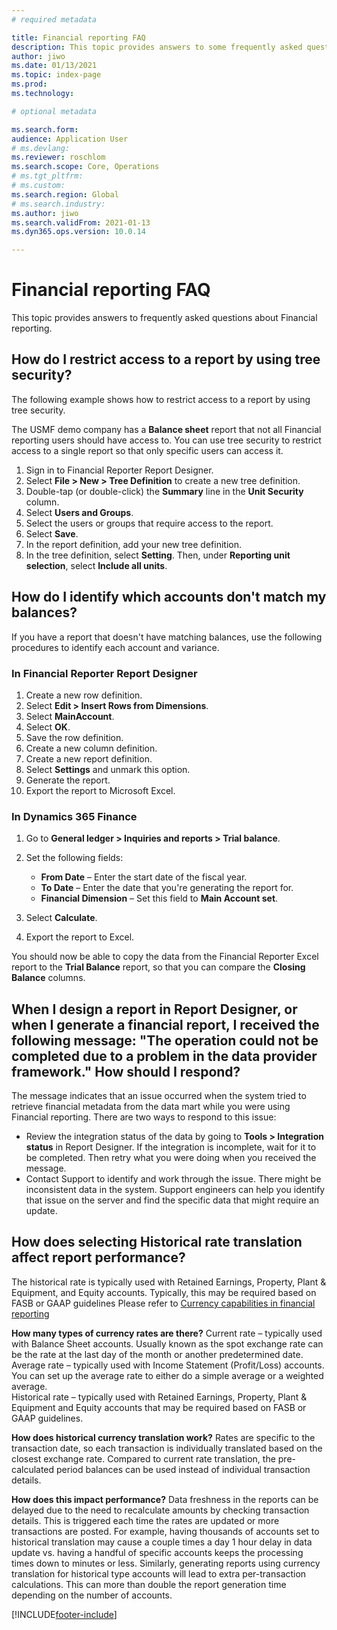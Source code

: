 ```yaml
---
# required metadata

title: Financial reporting FAQ
description: This topic provides answers to some frequently asked questions about Financial reporting.
author: jiwo
ms.date: 01/13/2021
ms.topic: index-page
ms.prod: 
ms.technology: 

# optional metadata

ms.search.form: 
audience: Application User
# ms.devlang: 
ms.reviewer: roschlom
ms.search.scope: Core, Operations
# ms.tgt_pltfrm: 
# ms.custom: 
ms.search.region: Global 
# ms.search.industry: 
ms.author: jiwo
ms.search.validFrom: 2021-01-13
ms.dyn365.ops.version: 10.0.14

---
```


# Financial reporting FAQ

This topic provides answers to frequently asked questions about Financial reporting.

## How do I restrict access to a report by using tree security?

The following example shows how to restrict access to a report by using tree security.

The USMF demo company has a **Balance sheet** report that not all Financial reporting users should have access to. You can use tree security to restrict access to a single report so that only specific users can access it.

1. Sign in to Financial Reporter Report Designer.
2. Select **File \> New \> Tree Definition** to create a new tree definition.
3. Double-tap (or double-click) the **Summary** line in the **Unit Security** column.
4. Select **Users and Groups**.
5. Select the users or groups that require access to the report.
6. Select **Save**.
7. In the report definition, add your new tree definition.
8. In the tree definition, select **Setting**. Then, under **Reporting unit selection**, select **Include all units**.

## How do I identify which accounts don't match my balances?

If you have a report that doesn't have matching balances, use the following procedures to identify each account and variance.

### In Financial Reporter Report Designer

1. Create a new row definition.
2. Select **Edit \> Insert Rows from Dimensions**.
3. Select **MainAccount**.
4. Select **OK**.
5. Save the row definition.
6. Create a new column definition.
7. Create a new report definition.
8. Select **Settings** and unmark this option.
9. Generate the report. 
10. Export the report to Microsoft Excel.

### In Dynamics 365 Finance

1. Go to **General ledger \> Inquiries and reports \> Trial balance**.
2. Set the following fields:

    - **From Date** – Enter the start date of the fiscal year.
    - **To Date** – Enter the date that you're generating the report for.
    - **Financial Dimension** – Set this field to **Main Account set**.

3. Select **Calculate**.
4. Export the report to Excel.

You should now be able to copy the data from the Financial Reporter Excel report to the **Trial Balance** report, so that you can compare the **Closing Balance** columns.

## When I design a report in Report Designer, or when I generate a financial report, I received the following message: "The operation could not be completed due to a problem in the data provider framework." How should I respond?

The message indicates that an issue occurred when the system tried to retrieve financial metadata from the data mart while you were using Financial reporting. There are two ways to respond to this issue:

- Review the integration status of the data by going to **Tools \> Integration status** in Report Designer. If the integration is incomplete, wait for it to be completed. Then retry what you were doing when you received the message.
- Contact Support to identify and work through the issue. There might be inconsistent data in the system. Support engineers can help you identify that issue on the server and find the specific data that might require an update.

## How does selecting Historical rate translation affect report performance?

The historical rate is typically used with Retained Earnings, Property, Plant & Equipment, and Equity accounts. Typically, this may be required based on FASB or GAAP guidelines
Please refer to [Currency capabilities in financial reporting](financial-reporting-currency-capability.md)

**How many types of currency rates are there?**
Current rate – typically used with Balance Sheet accounts. Usually known as the spot exchange rate can be the rate at the last day of the month or another predetermined date. 
Average rate – typically used with Income Statement (Profit/Loss) accounts. You can set up the average rate to either do a simple average or a weighted average.  
Historical rate – typically used with Retained Earnings, Property, Plant & Equipment and Equity accounts that may be required based on FASB or GAAP guidelines.

**How does historical currency translation work?**
Rates are specific to the transaction date, so each transaction is individually translated based on the closest exchange rate.  Compared to current rate translation, the pre-calculated period balances can be used instead of individual transaction details.

**How does this impact performance?**
Data freshness in the reports can be delayed due to the need to recalculate amounts by checking transaction details.  This is triggered each time the rates are updated or more transactions are posted.  For example, having thousands of accounts set to historical translation may cause a couple times a day 1 hour delay in data update vs. having a handful of specific accounts  keeps the processing times down to minutes or less.
Similarly, generating reports using currency translation for historical type accounts will lead to extra per-transaction calculations.  This can more than double the report generation time depending on the number of accounts.



[!INCLUDE[footer-include](../../includes/footer-banner.md)]
